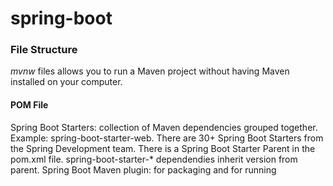 # spring-boot

### File Structure

*mvnw* files allows you to run a Maven project without having Maven installed on your computer.


#### POM File

Spring Boot Starters: collection of Maven dependencies grouped together.
  Example: spring-boot-starter-web.
  There are 30+ Spring Boot Starters from the Spring Development team.
  There is a Spring Boot Starter Parent in the pom.xml file.
  spring-boot-starter-* dependendies inherit version from parent.
Spring Boot Maven plugin: for packaging and for running 

